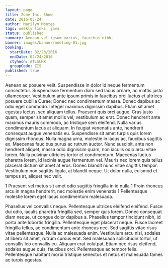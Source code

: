 ```yaml
---
layout: page
title: Zone Inc. Show
date: 2016-05-24
author: Marilyn Montes
tags: weekly links, java
status: published
summary: Aenean vel ipsum varius, faucibus nibh.
banner: images/banner/meeting-01.jpg
booking:
  startDate: 02/23/2016
  endDate: 02/24/2016
  ctyhocn: ATLSLHX
  groupCode: ZIS
published: true
---
```

Aenean ac posuere velit. Suspendisse in dolor id neque fermentum consectetur. Suspendisse fermentum diam sed lacus ornare, ac mattis justo ullamcorper. Vestibulum ante ipsum primis in faucibus orci luctus et ultrices posuere cubilia Curae; Donec nec condimentum massa. Donec dapibus ac odio eget commodo. Integer maximus dignissim dapibus. Etiam sit amet egestas lectus, sed aliquam tellus. Praesent quis orci augue. Cras justo quam, semper sit amet mollis vel, vestibulum ac erat. Donec hendrerit ante maximus mauris commodo, ac tristique sem eleifend. Nulla varius condimentum lacus at aliquam. In feugiat venenatis ante, hendrerit consequat augue venenatis eu. Suspendisse sit amet turpis quis lorem dignissim rhoncus. Nulla magna urna, molestie in lacus ac, faucibus sagittis ex.
Maecenas faucibus purus ac rutrum auctor. Nunc suscipit, ante non hendrerit aliquet, massa odio dignissim quam, non iaculis odio arcu vitae lorem. Nulla pulvinar ultricies tortor et condimentum. Maecenas luctus pharetra lorem, id lacinia augue fermentum vel. Mauris nec lorem quis tellus placerat dictum sit amet at eros. Donec blandit nunc vitae sagittis tempor. Vestibulum non sagittis ligula, at blandit neque. Ut dolor nulla, euismod et tempus at, aliquet nec velit.

1 Praesent vel metus sit amet odio sagittis fringilla in id nulla
1 Proin rhoncus arcu in magna hendrerit, nec molestie enim venenatis
1 Pellentesque molestie lorem eget lacus condimentum malesuada.

Phasellus vel convallis neque. Pellentesque ultrices eleifend eleifend. Fusce dui odio, iaculis pharetra fringilla sed, semper quis lorem. Donec consequat diam neque, ut congue dolor dapibus a. Phasellus tempor tincidunt nibh, id porta ante lobortis fringilla. Pellentesque eget placerat neque. Fusce laoreet fringilla tellus, ac condimentum ante rhoncus nec. Sed sagittis vitae risus vitae pellentesque. Nulla ac malesuada enim. Vestibulum arcu nisi, sodales at libero sit amet, rutrum cursus erat. Sed malesuada sollicitudin tortor, ut convallis leo convallis eu. Aliquam erat volutpat. Etiam nec risus eleifend, sodales augue quis, faucibus orci. Pellentesque ac tempor felis. Pellentesque habitant morbi tristique senectus et netus et malesuada fames ac turpis egestas.
